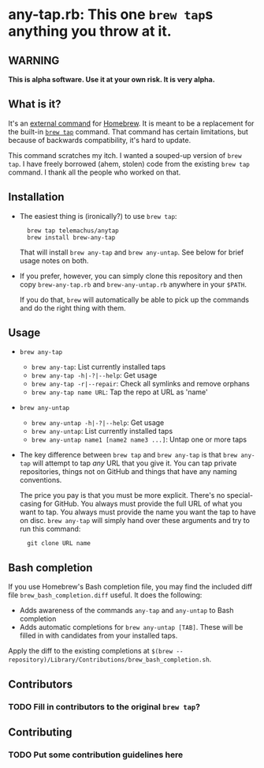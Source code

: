# any-tap.rb: This one `brew tap`s anything you throw at it.

## WARNING ##

**This is alpha software. Use it at your own risk. It is very alpha.**

## What is it?

It's an [external command][ec] for [Homebrew][brew]. It is meant to be
a replacement for the built-in [`brew tap`][bt] command. That command has
certain limitations, but because of backwards compatibility, it's hard to
update.

This command scratches my itch. I wanted a souped-up version of `brew tap`.
I have freely borrowed (ahem, stolen) code from the existing `brew tap`
command. I thank all the people who worked on that.

[ec]: https://github.com/mxcl/homebrew/wiki/External-Commands
[brew]: https://github.com/mxcl/homebrew
[bt]: https://github.com/mxcl/homebrew/wiki/brew-tap

## Installation

+ The easiest thing is (ironically?) to use `brew tap`:

        brew tap telemachus/anytap
        brew install brew-any-tap

  That will install `brew any-tap` and `brew any-untap`. See below for
  brief usage notes on both.
+ If you prefer, however, you can simply clone this repository and then
  copy `brew-any-tap.rb` and `brew-any-untap.rb` anywhere in your `$PATH`.

  If you do that, `brew` will automatically be able to pick up the commands
  and do the right thing with them.

## Usage

+ `brew any-tap`
    + `brew any-tap`: List currently installed taps
    + `brew any-tap -h|-?|--help`: Get usage
    + `brew any-tap -r|--repair`: Check all symlinks and remove orphans
    + `brew any-tap name URL`: Tap the repo at URL as 'name'
+ `brew any-untap`
    + `brew any-untap -h|-?|--help`: Get usage
    + `brew any-untap`: List currently installed taps
    + `brew any-untap name1 [name2 name3 ...]`: Untap one or more taps
+ The key difference between `brew tap` and `brew any-tap` is that `brew
  any-tap` will attempt to tap *any* URL that you give it. You can tap
  private repositories, things not on GitHub and things that have any
  naming conventions.

  The price you pay is that you must be more explicit. There's no
  special-casing for GitHub. You always must provide the full URL of what
  you want to tap. You always must provide the name you want the tap to
  have on disc. `brew any-tap` will simply hand over these arguments and
  try to run this command:

        git clone URL name

## Bash completion

If you use Homebrew's Bash completion file, you may find the included diff
file `brew_bash_completion.diff` useful. It does the following:

+ Adds awareness of the commands `any-tap` and `any-untap` to Bash
  completion
+ Adds automatic completions for `brew any-untap [TAB]`. These will be
  filled in with candidates from your installed taps.

Apply the diff to the existing completions at
`$(brew --repository)/Library/Contributions/brew_bash_completion.sh`.

## Contributors

### TODO Fill in contributors to the original `brew tap`?

## Contributing

### TODO Put some contribution guidelines here
